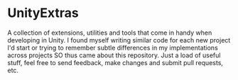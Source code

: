 # UnityExtras
A collection of extensions, utilities and tools that come in handy when developing in Unity. I found myself writing similar code for each new project I'd start or trying to remember subtle differences in my implementations across projects SO thus came about this repository. Just a load of useful stuff, feel free to send feedback, make changes and submit pull requests, etc.
